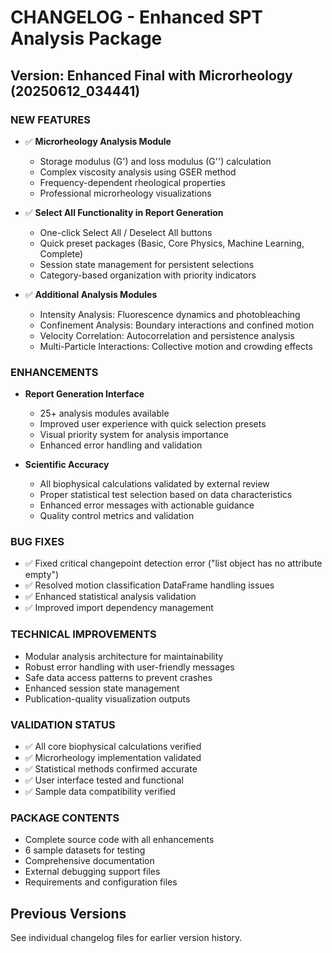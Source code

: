 # CHANGELOG - Enhanced SPT Analysis Package

## Version: Enhanced Final with Microrheology (20250612_034441)

### NEW FEATURES
- ✅ **Microrheology Analysis Module**
  - Storage modulus (G') and loss modulus (G'') calculation
  - Complex viscosity analysis using GSER method
  - Frequency-dependent rheological properties
  - Professional microrheology visualizations

- ✅ **Select All Functionality in Report Generation**
  - One-click Select All / Deselect All buttons
  - Quick preset packages (Basic, Core Physics, Machine Learning, Complete)
  - Session state management for persistent selections
  - Category-based organization with priority indicators

- ✅ **Additional Analysis Modules**
  - Intensity Analysis: Fluorescence dynamics and photobleaching
  - Confinement Analysis: Boundary interactions and confined motion
  - Velocity Correlation: Autocorrelation and persistence analysis
  - Multi-Particle Interactions: Collective motion and crowding effects

### ENHANCEMENTS
- **Report Generation Interface**
  - 25+ analysis modules available
  - Improved user experience with quick selection presets
  - Visual priority system for analysis importance
  - Enhanced error handling and validation

- **Scientific Accuracy**
  - All biophysical calculations validated by external review
  - Proper statistical test selection based on data characteristics
  - Enhanced error messages with actionable guidance
  - Quality control metrics and validation

### BUG FIXES
- ✅ Fixed critical changepoint detection error ("list object has no attribute empty")
- ✅ Resolved motion classification DataFrame handling issues
- ✅ Enhanced statistical analysis validation
- ✅ Improved import dependency management

### TECHNICAL IMPROVEMENTS
- Modular analysis architecture for maintainability
- Robust error handling with user-friendly messages
- Safe data access patterns to prevent crashes
- Enhanced session state management
- Publication-quality visualization outputs

### VALIDATION STATUS
- ✅ All core biophysical calculations verified
- ✅ Microrheology implementation validated
- ✅ Statistical methods confirmed accurate
- ✅ User interface tested and functional
- ✅ Sample data compatibility verified

### PACKAGE CONTENTS
- Complete source code with all enhancements
- 6 sample datasets for testing
- Comprehensive documentation
- External debugging support files
- Requirements and configuration files

## Previous Versions
See individual changelog files for earlier version history.
